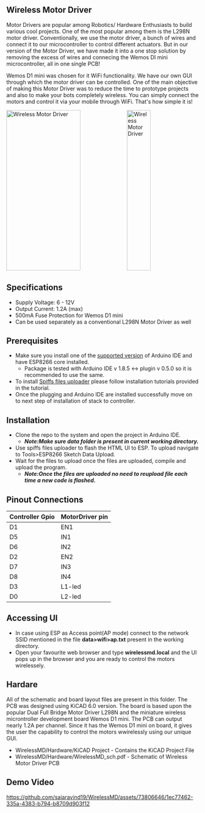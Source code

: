 ## Wireless Motor Driver ##

Motor Drivers are popular among Robotics/ Hardware Enthusiasts to build various cool projects. One of the most popular among them is the L298N motor driver. Conventionally, we use the motor driver, a bunch of wires and connect it to our microcontroller to control different actuators. But in our version of the Motor Driver, we have  made it into a one stop solution by removing the excess of wires and connecing the Wemos DI mini microcontroller, all in one single PCB!

Wemos D1 mini was chosen for it WiFi functionality. We have our own GUI through which the motor driver can be controlled. One of the main objective of making this Motor Driver was to reduce the time to prototype projects and also to make your bots completely wireless. You can simply connect the motors and control it via your mobile through WiFi. That's how simple it is!


<p float="left">
<img src="https://github.com/saiaravind19/WirelessMD/blob/main/Hardware/images/Robot.jpg" width =62%  height= 420 title="Wireless Motor Driver"/> 
     
<img src="https://github.com/saiaravind19/WirelessMD/blob/main/Hardware/images/WirelessMD.jpg" width =35%  height= 420 title="Wireless Motor Driver"/> 
</p>


## Specifications
- Supply Voltage: 6 - 12V
- Output Current: 1.2A (max)
- 500mA Fuse Protection for Wemos D1 mini
- Can be used separately as a conventional L298N Motor Driver as well






## Prerequisites 
- Make sure you install one of the [supported version](https://www.arduino.cc/en/software/OldSoftwareReleases) of Arduino IDE and have ESP8266 core installed.
     - Package is tested with Arduino IDE v 1.8.5  <-> plugin v 0.5.0 so it is recommended to use the same.
- To install [Spiffs files uploader](https://github.com/me-no-dev/arduino-esp32fs-plugin) please follow installation tutorials provided in the tutorial.
- Once the plugging and Arduino IDE are installed successfully move on to next step of  installation of stack to controller.

## Installation
- Clone the repo to the system  and open the project in Arduino IDE.
  -  _**Note:Make sure data folder is present in current working directory.**_
- Use spiffs files uploader to flash the HTML UI to ESP. To upload navigate to Tools>ESP8266 Sketch Data Upload.
- Wait for the files to upload once the files are uploaded, compile and upload the program.
     - _**Note:Once the files are uploaded no need to reupload file each time a new code is flashed.**_ 

## Pinout Connections

| Controller Gpio  | MotorDriver pin|
| ------ | ------ |
|    D1    | EN1       |
|    D5    | IN1       |
|    D6   | IN2       |
|    D2    | EN2       |
|    D7    | IN3       |
|    D8   | IN4       |
|    D3    | L1-led       |
|    D0    | L2-led       |

## Accessing UI
- In case using ESP as Access point(AP mode) connect to the network SSID mentioned in the file **data>wifi>ap.txt** present in the working directory.
- Open your favourite web browser and type **wirelessmd.local** and the UI pops up in the browser and you are ready to control the motors wirelessely.

## Hardare
  All of the schematic and board layout files are present in this folder. The PCB was designed using KiCAD 6.0 version.
The board is based upon the popular Dual Full Bridge Motor Driver L298N and the miniature wireless microntroller development board Wemos D1 mini. The PCB can output nearly 1.2A per channel. Since it has the Wemos D1 mini on board, it gives the user the capability to control the motors wwirelessly using our unique GUI.

- WirelessMD/Hardware/KiCAD Project - Contains the KiCAD Project File 
- WirelessMD/Hardware/WirelessMD_sch.pdf - Schematic of Wireless Motor Driver PCB

## Demo Video

https://github.com/saiaravind19/WirelessMD/assets/73806646/1ec77462-335a-4383-b794-b8709d903f12



